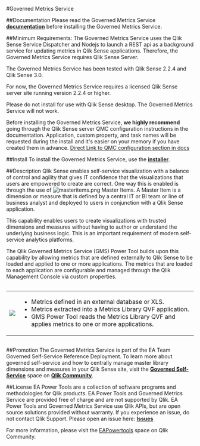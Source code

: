#Governed Metrics Service

##Documentation
Please read the Governed Metrics Service **[documentation](http://eapowertools.github.io/GovernedMetricsService/)** before installing the Governed Metrics Service.

##Minimum Requirements:
The Governed Metrics Service uses the Qlik Sense Service Dispatcher and Nodejs to launch a REST api as a background service for updating metrics in Qlik Sense applications.  Therefore, the Governed Metrics Service requires Qlik Sense Server.

The Governed Metrics Service has been tested with Qlik Sense 2.2.4 and Qlik Sense 3.0.   

For now, the Governed Metrics Service requires a licensed Qlik Sense server site running version 2.2.4 or higher.

Please do not install for use with Qlik Sense desktop.  The Governed Metrics Service will not work.

Before installing the Governed Metrics Service, **we highly recommend** going through the Qlik Sense server QMC configuration instructions in the documentation.  Application, custom property, and task names will be requested during the install and it's easier on your memory if you have created them in advance.  [Direct Link to QMC configuration section in docs](http://eapowertools.github.io/GovernedMetricsService/user-guide/qsconfig/) 

##Install
To install the Governed Metrics Service, use the **[installer](https://s3.amazonaws.com/eapowertools/governedmetricsservice/bin/GovernedMetricsService.exe)**.

##Description
Qlik Sense enables self-service visualization with a balance of control and agility that gives IT confidence that the visualizations that users are empowered to create are correct.  One way this is enabled is through the use of ![masteritems.png](https://github.com/eapowertools/GovernedMetricsService/blob/master/img/masteritems.png) Master Items.  A Master Item is a dimension or measure that is defined by a central IT or BI team or line of business analyst and deployed to users in conjunction with a Qlik Sense application.
 
This capability enables users to create visualizations with trusted dimensions and measures without having to author or understand the underlying business logic.  This is an important requirement of modern self-service analytics platforms.
 
The Qlik Governed Metrics Service (GMS) Power Tool builds upon this capability by allowing metrics that are defined externally to Qlik Sense to be loaded and applied to one or more applications. The metrics that are loaded to each application are configurable and managed through the Qlik Management Console via custom properties.

<div style="overflow-x:auto;">
<table style="border: none;">
<tr>
<td style="border: none;">
<img src="https://github.com/eapowertools/GovernedMetricsService/blob/master/img/workflow.png">
</td>
<td style="border: none;">
<ul>
<li>Metrics defined in an external database or XLS.</li>
<li>Metrics extracted into a Metrics Library QVF application.</li>
<li>GMS Power Tool reads the Metrics Library QVF and applies metrics to one or more applications.</li>
</ul>
</td>
</table>
</div>

##Promotion
The Governed Metrics Service is part of the EA Team Governed Self-Service Reference Deployment.  To learn more about governed self-service and how to centrally manage master library dimensions and measures in your Qlik Sense site, visit the **[Governed Self-Service](https://community.qlik.com/community/qlik-sense/qlik-sense-governed-self-service)** space on **[Qlik Community](community.qlik.com)**.  

##License
EA Power Tools are a collection of software programs and methodologies for Qlik products.  EA Power Tools and Governed Metrics Service are provided free of charge and are not supported by Qlik.  EA Power Tools  and Governed Metrics Service use Qlik APIs, but are open source solutions provided without warranty.  If you experience an issue, do not contact Qlik Support.  Please open an issue here: **[Issues](https://github.com/eapowertools/GovernedMetricsService/issues)**

For more information, please visit the [EAPowertools](https://community.qlik.com/community/qlik-sense/ea-powertools) space on Qlik Community.
